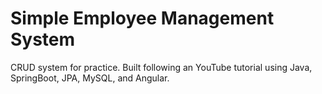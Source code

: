 # Simple Employee Management System

CRUD system for practice.
Built following an YouTube tutorial using Java, SpringBoot, JPA, MySQL, and Angular.
